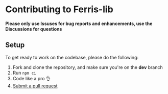 # Contributing to Ferris-lib

**Please only use Issuses for bug reports and enhancements, use the Discussions for questions**

## Setup

To get ready to work on the codebase, please do the following:

1. Fork and clone the repository, and make sure you're on the **dev** branch
2. Run `npm ci`
3. Code like a pro 👌
5. [Submit a pull request](https://github.com/FerrisChat/Ferris-lib/compare) 
